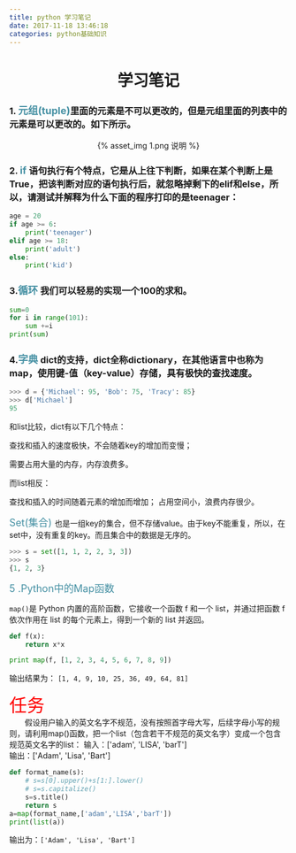 ```yaml
---
title: python 学习笔记
date: 2017-11-18 13:46:18
categories: python基础知识
---
```

# <center>学习笔记</center>
### 1. <font color="#4590a3" size = "4px">元组(tuple)</font>里面的元素是不可以更改的，但是元组里面的列表中的元素是可以更改的。如下所示。
<center>{% asset_img 1.png 说明 %}</center>

### 2. <font color="#4590a3" size = "4px">if </font>语句执行有个特点，它是从上往下判断，如果在某个判断上是True，把该判断对应的语句执行后，就忽略掉剩下的elif和else，所以，请测试并解释为什么下面的程序打印的是teenager：
``` python
age = 20
if age >= 6:
    print('teenager')
elif age >= 18:
    print('adult')
else:
    print('kid')
```
### 3.<font color="#4590a3" size = "4px">循环 </font>我们可以轻易的实现一个100的求和。
``` python
sum=0
for i in range(101):
    sum +=i
print(sum)
```
### 4.<font color="#4590a3" size = "4px">字典 </font>dict的支持，dict全称dictionary，在其他语言中也称为map，使用键-值（key-value）存储，具有极快的查找速度。

``` python
>>> d = {'Michael': 95, 'Bob': 75, 'Tracy': 85}
>>> d['Michael']
95
```
和list比较，dict有以下几个特点：

查找和插入的速度极快，不会随着key的增加而变慢；

需要占用大量的内存，内存浪费多。

而list相反：

查找和插入的时间随着元素的增加而增加；
占用空间小，浪费内存很少。

<font color="#4590a3" size = "4px">Set(集合) </font> 也是一组key的集合，但不存储value。由于key不能重复，所以，在set中，没有重复的key。而且集合中的数据是无序的。
``` python
>>> s = set([1, 1, 2, 2, 3, 3])
>>> s
{1, 2, 3}
```
<font color="#4590a3" size = "4px">5 .Python中的Map函数 </font>  

`map()`是 Python 内置的高阶函数，它接收一个函数 f 和一个 list，并通过把函数 f 依次作用在 list 的每个元素上，得到一个新的 list 并返回。
``` python
def f(x):
    return x*x

print map(f, [1, 2, 3, 4, 5, 6, 7, 8, 9])
```
输出结果为：
`[1, 4, 9, 10, 25, 36, 49, 64, 81]`

<font color="red" size = "6px">任务 </font>    
&ensp;&ensp;&ensp;&ensp;假设用户输入的英文名字不规范，没有按照首字母大写，后续字母小写的规则，请利用map()函数，把一个list（包含若干不规范的英文名字）变成一个包含规范英文名字的list：  输入：['adam', 'LISA', 'barT']  
输出：['Adam', 'Lisa', 'Bart']

``` python
def format_name(s):
    # s=s[0].upper()+s[1:].lower()
    # s=s.capitalize()
    s=s.title()
    return s
a=map(format_name,['adam','LISA','barT'])
print(list(a))
```
输出为：`['Adam', 'Lisa', 'Bart']`


